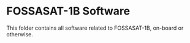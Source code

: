 # FOSSASAT-1B Software
This folder contains all software related to FOSSASAT-1B, on-board or otherwise.
